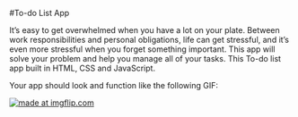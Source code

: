 #To-do List App

It’s easy to get overwhelmed when you have a lot on your plate. Between work responsibilities and personal obligations, life can get stressful, and it’s even more stressful when you forget something important.
This app will solve your problem and help you manage all of your tasks.
This To-do list app built in HTML, CSS and JavaScript.

Your app should look and function like the following GIF:


<a href="https://imgflip.com/gif/2h64l8"><img src="https://i.imgflip.com/2h64l8.gif" title="made at imgflip.com"/></a>
